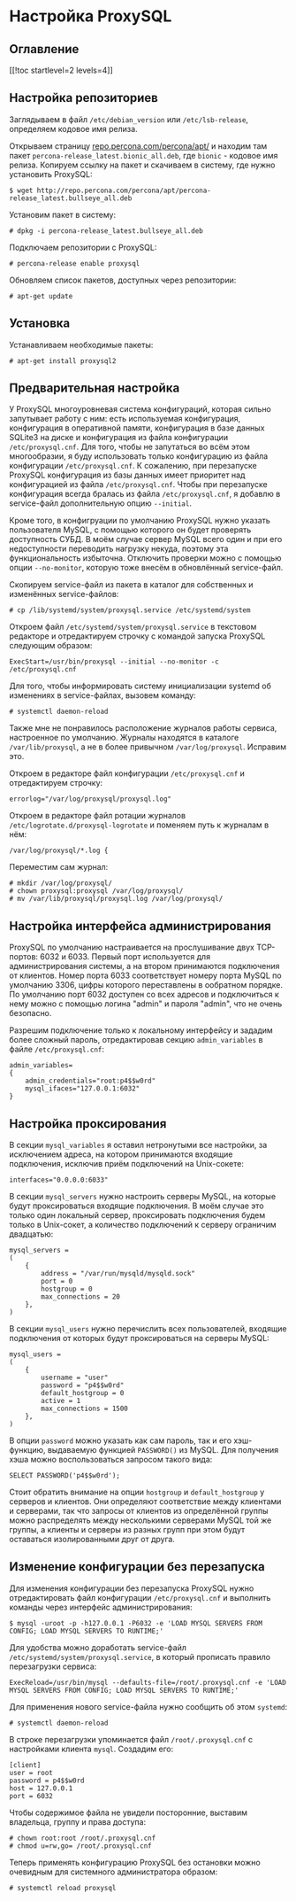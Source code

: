 Настройка ProxySQL
==================

Оглавление
----------

[[!toc startlevel=2 levels=4]]

Настройка репозиториев
----------------------

Заглядываем в файл `/etc/debian_version` или `/etc/lsb-release`, определяем кодовое имя релиза.

Открываем страницу [repo.percona.com/percona/apt/](http://repo.percona.com/percona/apt/) и находим там пакет `percona-release_latest.bionic_all.deb`, где `bionic` - кодовое имя релиза. Копируем ссылку на пакет и скачиваем в систему, где нужно установить ProxySQL:

    $ wget http://repo.percona.com/percona/apt/percona-release_latest.bullseye_all.deb

Установим пакет в систему:

    # dpkg -i percona-release_latest.bullseye_all.deb

Подключаем репозитории с ProxySQL:

    # percona-release enable proxysql

Обновляем список пакетов, доступных через репозитории:

    # apt-get update

Установка
---------

Устанавливаем необходимые пакеты:

    # apt-get install proxysql2

Предварительная настройка
-------------------------

У ProxySQL многоуровневая система конфигураций, которая сильно запутывает работу с ним: есть используемая конфигурация, конфигурация в оперативной памяти, конфигурация в базе данных SQLite3 на диске и конфигурация из файла конфигурации `/etc/proxysql.cnf`. Для того, чтобы не запутаться во всём этом многообразии, я буду использовать только конфигурацию из файла конфигурации `/etc/proxysql.cnf`. К сожалению, при перезапуске ProxySQL конфигурация из базы данных имеет приоритет над конфигурацией из файла `/etc/proxysql.cnf`. Чтобы при перезапуске конфигурация всегда бралась из файла `/etc/proxysql.cnf`, я добавлю в service-файл дополнительную опцию `--initial`.

Кроме того, в конфигруации по умолчанию ProxySQL нужно указать пользователя MySQL, с помощью которого он будет проверять доступность СУБД. В моём случае сервер MySQL всего один и при его недоступности переводить нагрузку некуда, поэтому эта функциональность избыточна. Отключить проверки можно с помощью опции `--no-monitor`, которую тоже внесём в обновлённый service-файл.

Скопируем service-файл из пакета в каталог для собственных и изменённых service-файлов:

    # cp /lib/systemd/system/proxysql.service /etc/systemd/system

Откроем файл `/etc/systemd/system/proxysql.service` в текстовом редакторе и отредактируем строчку с командой запуска ProxySQL следующим образом:

    ExecStart=/usr/bin/proxysql --initial --no-monitor -c /etc/proxysql.cnf

Для того, чтобы информировать систему инициализации systemd об изменениях в service-файлах, вызовем команду:

    # systemctl daemon-reload

Также мне не понравилось расположение журналов работы сервиса, настроенное по умолчанию. Журналы находятся в каталоге `/var/lib/proxysql`, а не в более привычном `/var/log/proxysql`. Исправим это.

Откроем в редакторе файл конфигурации `/etc/proxysql.cnf` и отредактируем строчку:

    errorlog="/var/log/proxysql/proxysql.log"

Откроем в редакторе файл ротации журналов `/etc/logrotate.d/proxysql-logrotate` и поменяем путь к журналам в нём:

    /var/log/proxysql/*.log {

Переместим сам журнал:

    # mkdir /var/log/proxysql/
    # chown proxysql:proxysql /var/log/proxysql/
    # mv /var/lib/proxysql/proxysql.log /var/log/proxysql/

Настройка интерфейса администрирования
--------------------------------------

ProxySQL по умолчанию настраивается на прослушивание двух TCP-портов: 6032 и 6033. Первый порт используется для администрирования системы, а на втором принимаются подключения от клиентов. Номер порта 6033 соответствует номеру порта MySQL по умолчанию 3306, цифры которого переставлены в ообратном порядке. По умолчанию порт 6032 доступен со всех адресов и подключиться к нему можно с помощью логина "admin" и пароля "admin", что не очень безопасно.

Разрешим подключение только к локальному интерфейсу и зададим более сложный пароль, отредактировав секцию `admin_variables` в файле `/etc/proxysql.cnf`:

    admin_variables=
    {
        admin_credentials="root:p4$$w0rd"
        mysql_ifaces="127.0.0.1:6032"
    }

Настройка проксирования
-----------------------

В секции `mysql_variables` я оставил нетронутыми все настройки, за исключением адреса, на котором принимаются входящие подключения, исключив приём подключений на Unix-сокете:

    interfaces="0.0.0.0:6033"

В секции `mysql_servers` нужно настроить серверы MySQL, на которые будут проксироваться входящие подключения. В моём случае это только один локальный сервер, проксировать подключения будем только в Unix-сокет, а количество подключений к серверу ограничим двадцатью:

    mysql_servers =
    (
        {
            address = "/var/run/mysqld/mysqld.sock"
            port = 0
            hostgroup = 0
            max_connections = 20
        },
    )

В секции `mysql_users` нужно перечислить всех пользователей, входящие подключения от которых будут проксироваться на серверы MySQL:

    mysql_users =
    (
        {
            username = "user"
            password = "p4$$w0rd"
            default_hostgroup = 0
            active = 1
            max_connections = 1500
        },
    )

В опции `password` можно указать как сам пароль, так и его хэш-функцию, выдаваемую функцией `PASSWORD()` из MySQL. Для получения хэша можно воспользоваться запросом такого вида:

    SELECT PASSWORD('p4$$w0rd');

Стоит обратить внимание на опции `hostgroup` и `default_hostgroup` у серверов и клиентов. Они определяют соответствие между клиентами и серверами, так что запросы от клиентов из определённой группы можно распределять между несколькими серверами MySQL той же группы, а клиенты и серверы из разных групп при этом будут оставаться изолированными друг от друга.

Изменение конфигурации без перезапуска
--------------------------------------

Для изменения конфигурации без перезапуска ProxySQL нужно отредактировать файл конфигурации `/etc/proxysql.cnf` и выполнить команды через интерфейс администрирования:

    $ mysql -uroot -p -h127.0.0.1 -P6032 -e 'LOAD MYSQL SERVERS FROM CONFIG; LOAD MYSQL SERVERS TO RUNTIME;'

Для удобства можно доработать service-файл `/etc/systemd/system/proxysql.service`, в который прописать правило перезагрузки сервиса:

    ExecReload=/usr/bin/mysql --defaults-file=/root/.proxysql.cnf -e 'LOAD MYSQL SERVERS FROM CONFIG; LOAD MYSQL SERVERS TO RUNTIME;'

Для применения нового service-файла нужно сообщить об этом `systemd`:

    # systemctl daemon-reload

В строке перезагрузки упоминается файл `/root/.proxysql.cnf` с настройками клиента `mysql`. Создадим его:

    [client]
    user = root
    password = p4$$w0rd
    host = 127.0.0.1
    port = 6032

Чтобы содержимое файла не увидели посторонние, выставим владельца, группу и права доступа:

    # chown root:root /root/.proxysql.cnf
    # chmod u=rw,go= /root/.proxysql.cnf

Теперь применять конфигурацию ProxySQL без остановки можно очевидным для системного администратора образом:

    # systemctl reload proxysql

